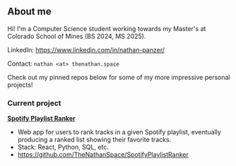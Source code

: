 ## About me

Hi! I'm a Computer Science student working towards my Master's at Colorado School of Mines (BS 2024, MS 2025).

LinkedIn: https://www.linkedin.com/in/nathan-panzer/

Contact: `nathan <at> thenathan.space`

Check out my pinned repos below for some of my more impressive personal projects!

### Current project

**[Spotify Playlist Ranker](https://github.com/TheNathanSpace/SpotifyPlaylistRanker)**
* Web app for users to rank tracks in a given Spotify playlist, eventually producing a ranked list showing their favorite tracks.
* Stack: React, Python, SQL, etc.
* https://github.com/TheNathanSpace/SpotifyPlaylistRanker
